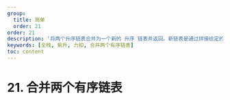 ```yaml
---
group:
  title: 简单
  order: 21
order: 21
description: '将两个升序链表合并为一个新的 升序 链表并返回。新链表是通过拼接给定的两个链表的所有节点组成的。'
keywords: [全栈, 紫升, 力扣, 合并两个有序链表]
toc: content
---
```


# 21. 合并两个有序链表
